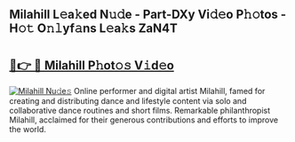 ## Milahill L𝚎a𝚔ed N𝚞𝚍e - Part-DXy Vi𝚍𝚎o P𝚑𝚘tos - H𝚘𝚝 O𝚗𝚕yf𝚊ns L𝚎a𝚔s ZaN4T

# <h2><a href="http://kf8ct5f.oniu.top/?m=Milahill">🔗👉 🔴 Milahill P𝚑ot𝚘𝚜 V𝚒d𝚎o</a></h2>

[![Milahill Nu𝚍e𝚜](https://i.imgur.com/0qMVB7G.gif)](http://kf8ct5f.oniu.top/?m=Milahill)
Online performer and digital artist Milahill, famed for creating and distributing dance and lifestyle content via solo and collaborative dance routines and short films. Remarkable philanthropist Milahill, acclaimed for their generous contributions and efforts to improve the world.  
